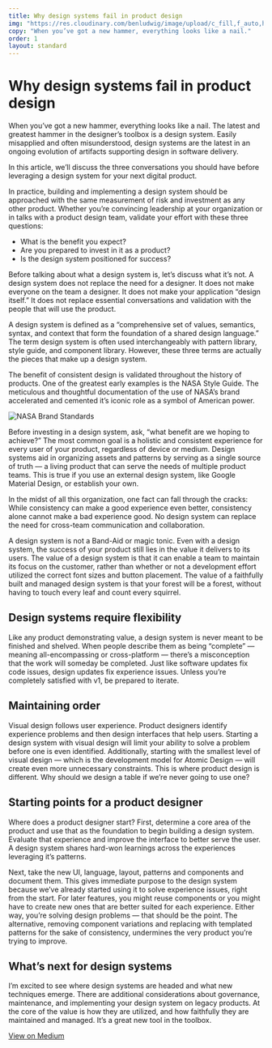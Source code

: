```yaml
---
title: Why design systems fail in product design
img: "https://res.cloudinary.com/benludwig/image/upload/c_fill,f_auto,h_500,q_auto:best,w_1000/v1572903130/article_design_systems_vlnnbr.png"
copy: "When you’ve got a new hammer, everything looks like a nail."
order: 1
layout: standard
---
```

<div class="page revealblock">
  <div class="type-column">
    <h1>Why design systems fail in product design</h1>
    <p>When you’ve got a new hammer, everything looks like a nail. The latest and greatest hammer in the designer’s toolbox is a design system. Easily misapplied and often misunderstood, design systems are the latest in an ongoing evolution of artifacts supporting design in software delivery.</p>
    <p>In this article, we’ll discuss the three conversations you should have before leveraging a design system for your next digital product.</p>
    <p>In practice, building and implementing a design system should be approached with the same measurement of risk and investment as any other product. Whether you’re convincing leadership at your organization or in talks with a product design team, validate your effort with these three questions:
    <ul>
    <li>What is the benefit you expect?</li>
    <li>Are you prepared to invest in it as a product?</li>
    <li>Is the design system positioned for success?</li>
    </ul>
    </p>
    <p>Before talking about what a design system is, let’s discuss what it’s not. A design system does not replace the need for a designer. It does not make everyone on the team a designer. It does not make your application “design itself.” It does not replace essential conversations and validation with the people that will use the product.</p>
    <p>A design system is defined as a “comprehensive set of values, semantics, syntax, and context that form the foundation of a shared design language.” The term design system is often used interchangeably with pattern library, style guide, and component library. However, these three terms are actually the pieces that make up a design system.</p>
    <p>The benefit of consistent design is validated throughout the history of products. One of the greatest early examples is the NASA Style Guide. The meticulous and thoughtful documentation of the use of NASA’s brand accelerated and cemented it’s iconic role as a symbol of American power.</p>
  </div>
<div class="image-column-1000">
  <img src="https://res.cloudinary.com/benludwig/image/upload/c_fill,f_auto,q_auto:best,w_1000/v1573511599/002_NASA-2500_ecaeci.jpg" alt="NASA Brand Standards">
</div>
  <div class="type-column">  
    <p>Before investing in a design system, ask, “what benefit are we hoping to achieve?” The most common goal is a holistic and consistent experience for every user of your product, regardless of device or medium. Design systems aid in organizing assets and patterns by serving as a single source of truth &#8212; a living product that can serve the needs of multiple product teams. This is true if you use an external design system, like Google Material Design, or establish your own.</p>
    <p>In the midst of all this organization, one fact can fall through the cracks: While consistency can make a good experience even better, consistency alone cannot make a bad experience good. No design system can replace the need for cross-team communication and collaboration.</p>
    <p>A design system is not a Band-Aid or magic tonic. Even with a design system, the success of your product still lies in the value it delivers to its users. The value of a design system is that it can enable a team to maintain its focus on the customer, rather than whether or not a development effort utilized the correct font sizes and button placement. The value of a faithfully built and managed design system is that your forest will be a forest, without having to touch every leaf and count every squirrel.</p>
    <h2>Design systems require flexibility</h2>
    <p>Like any product demonstrating value, a design system is never meant to be finished and shelved. When people describe them as being “complete” &#8212; meaning all-encompassing or cross-platform &#8212; there’s a misconception that the work will someday be completed. Just like software updates fix code issues, design updates fix experience issues. Unless you’re completely satisfied with v1, be prepared to iterate.</p>
    <h2>Maintaining order</h2>
    <p>Visual design follows user experience. Product designers identify experience problems and then design interfaces that help users. Starting a design system with visual design will limit your ability to solve a problem before one is even identified. Additionally, starting with the smallest level of visual design &#8212; which is the development model for Atomic Design &#8212; will create even more unnecessary constraints. This is where product design is different. Why should we design a table if we’re never going to use one?</p>
    <h2>Starting points for a product designer</h2>
    <p>Where does a product designer start? First, determine a core area of the product and use that as the foundation to begin building a design system. Evaluate that experience and improve the interface to better serve the user. A design system shares hard-won learnings across the experiences leveraging it’s patterns.</p>
    <p>Next, take the new UI, language, layout, patterns and components and document them. This gives immediate purpose to the design system because we’ve already started using it to solve experience issues, right from the start. For later features, you might reuse components or you might have to create new ones that are better suited for each experience. Either way, you’re solving design problems &#8212; that should be the point. The alternative, removing component variations and replacing with templated patterns for the sake of consistency, undermines the very product you’re trying to improve.</p>
    <h2>What’s next for design systems</h2>
    <p>I’m excited to see where design systems are headed and what new techniques emerge. There are additional considerations about governance, maintenance, and implementing your design system on legacy products. At the core of the value is how they are utilized, and how faithfully they are maintained and managed. It’s a great new tool in the toolbox.</p>
    <p><a href="https://medium.com/@benludwig/why-design-systems-fail-in-product-design-f002744f26fc" target="_blank">View on Medium</a></p>
  </div>
</div>
